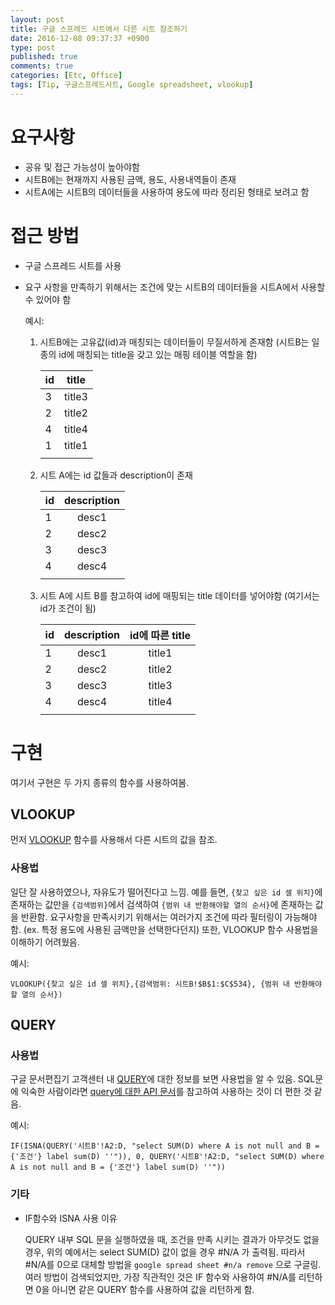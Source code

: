 ```yaml
---
layout: post
title: 구글 스프레드 시트에서 다른 시트 참조하기 
date: 2016-12-08 09:37:37 +0900
type: post
published: true
comments: true
categories: [Etc, Office]
tags: [Tip, 구글스프레드시트, Google spreadsheet, vlookup]
---
```


# 요구사항
- 공유 및 접근 가능성이 높아야함
- 시트B에는 현재까지 사용된 금액, 용도, 사용내역들이 존재
- 시트A에는 시트B의 데이터들을 사용하여 용도에 따라 정리된 형태로 보려고 함

# 접근 방법
- 구글 스프레드 시트를 사용
- 요구 사항을 만족하기 위해서는 조건에 맞는 시트B의 데이터들을 시트A에서 사용할 수 있어야 함

    예시:

    1. 시트B에는 고유값(id)과 매칭되는 데이터들이 무질서하게 존재함 (시트B는 일종의 id에 매칭되는 title을 갖고 있는 매핑 테이블 역할을 함)

        | id | title |
        | --- | --- |
        | 3 | title3 |
        | 2 | title2 |
        | 4 | title4 |
        | 1 | title1 |
        |   |       |

    2. 시트 A에는 id 값들과 description이 존재

        | id | description |
        | --- | :---: |
        | 1 | desc1 |
        | 2 | desc2 |
        | 3 | desc3 |
        | 4 | desc4 |
        |   |       |

    3. 시트 A에 시트 B를 참고하여 id에 매핑되는 title 데이터를 넣어야함 (여기서는 id가 조건이 됨)

        | id | description | id에 따른 title |
        | --- | :---: | :-------------: |
        | 1 | desc1 | title1 |
        | 2 | desc2 | title2 |
        | 3 | desc3 | title3 |
        | 4 | desc4 | title4 |
        |   |       |        |

# 구현
여기서 구현은 두 가지 종류의 함수를 사용하여봄.

## VLOOKUP
먼저 [VLOOKUP](https://support.google.com/docs/answer/3093318?hl=ko) 함수를 사용해서 다른 시트의 값을 참조.

### **사용법**

일단 잘 사용하였으나, 자유도가 떨어진다고 느낌.
예를 들면, `{찾고 싶은 id 셀 위치}`에 존재하는 값만을 `{검색범위}`에서 검색하여 `{범위 내 반환해야할 열의 순서}`에 존재하는 값을 반환함.
요구사항을 만족시키기 위해서는 여러가지 조건에 따라 필터링이 가능해야함. (ex. 특정 용도에 사용된 금액만을 선택한다던지)
또한, VLOOKUP 함수 사용법을 이해하기 어려웠음.

예시:

```
VLOOKUP({찾고 싶은 id 셀 위치},{검색범위: 시트B!$B$1:$C$534}, {범위 내 반환해야할 열의 순서})
```


## QUERY

### **사용법**
구글 문서편집기 고객센터 내 [QUERY](https://support.google.com/docs/answer/3093343?hl=ko)에 대한 정보를 보면 사용법을 알 수 있음.
SQL문에 익숙한 사람이라면 [query에 대한 API 문서](https://developers.google.com/chart/interactive/docs/querylanguage)를 참고하여 사용하는 것이 더 편한 것 같음.

예시:

```
IF(ISNA(QUERY('시트B'!A2:D, "select SUM(D) where A is not null and B = {'조건'} label sum(D) ''")), 0, QUERY('시트B'!A2:D, "select SUM(D) where A is not null and B = {'조건'} label sum(D) ''"))
```

### **기타**
- IF함수와 ISNA 사용 이유

    QUERY 내부 SQL 문을 실행하였을 때, 조건을 만족 시키는 결과가 아무것도 없을 경우, 위의 예에서는 select SUM(D) 값이 없을 경우 #N/A 가 출력됨.
    따라서 #N/A를 0으로 대체할 방법을 `google spread sheet #n/a remove` 으로 구글링.
    여러 방법이 검색되었지만, 가장 직관적인 것은 IF 함수와  사용하여 #N/A를 리턴하면 0을 아니면 같은 QUERY 함수를 사용하여 값을 리턴하게 함.

